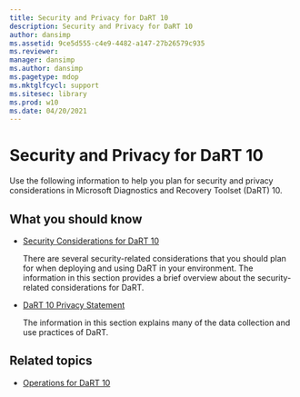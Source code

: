 ```yaml
---
title: Security and Privacy for DaRT 10
description: Security and Privacy for DaRT 10
author: dansimp
ms.assetid: 9ce5d555-c4e9-4482-a147-27b26579c935
ms.reviewer: 
manager: dansimp
ms.author: dansimp
ms.pagetype: mdop
ms.mktglfcycl: support
ms.sitesec: library
ms.prod: w10
ms.date: 04/20/2021
---
```


# Security and Privacy for DaRT 10

Use the following information to help you plan for security and privacy considerations in Microsoft Diagnostics and Recovery Toolset (DaRT) 10.

## What you should know

- [Security Considerations for DaRT 10](security-considerations-for-dart-10.md)

    There are several security-related considerations that you should plan for when deploying and using DaRT in your environment. The information in this section provides a brief overview about the security-related considerations for DaRT.

- [DaRT 10 Privacy Statement](dart-10-privacy-statement.md)

    The information in this section explains many of the data collection and use practices of DaRT.

## Related topics

- [Operations for DaRT 10](operations-for-dart-10.md)
